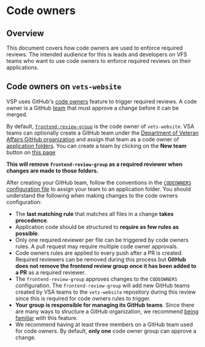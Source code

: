 # Code owners

## Overview

This document covers how code owners are used to enforce required reviews. The intended audience for this is leads and developers on VFS teams who want to use code owners to enforce required reviews on their applications.

## Code owners on `vets-website`

VSP uses GitHub's [code owners](https://help.github.com/en/github/creating-cloning-and-archiving-repositories/about-code-owners) feature to trigger required reviews. A code owner is a GitHub [team](https://help.github.com/en/github/setting-up-and-managing-organizations-and-teams/about-teams) that must approve a change before it can be merged.

By default, [`frontend-review-group`](https://github.com/orgs/department-of-veterans-affairs/teams/frontend-review-group) is the code owner of `vets-website`. VSA teams can optionally create a GitHub team under the [Department of Veteran Affairs GitHub organization](https://github.com/orgs/department-of-veterans-affairs/teams) and assign that team as a code owner of [application folders](https://github.com/department-of-veterans-affairs/vets-website/tree/master/src/applications). You can create a team by clicking on the **New team** button on [this page](https://github.com/orgs/department-of-veterans-affairs/teams)

**This will remove `frontend-review-group` as a required reviewer when changes are made to those folders.**

After creating your GitHub team, follow the conventions in the [`CODEOWNERS` configuration file](https://github.com/department-of-veterans-affairs/vets-website/blob/master/.github/CODEOWNERS) to assign your team to an application folder. You should understand the following when making changes to the code owners configuration:

* The **last matching rule** that matches all files in a change **takes precedence**.
* Application code should be structured to **require as few rules as possible**. 
* Only one required reviewer per file can be triggered by code owners rules. A pull request may require multiple code owner approvals. 
* Code owners rules are applied to every push after a PR is created. Required reviewers can be removed during this process but **GitHub does not remove the frontend review group once it has been added to a PR** as a required reviewer. 
* The `frontend-review-group` approves changes to the `CODEOWNERS` configuration. The `frontend-review-group` will add new GitHub teams created by VSA teams to the `vets-website` repository during this review since this is required for code owners rules to trigger. 
* **Your group is responsible for managing its GitHub teams**. Since there are many ways to structure a GitHub organization, we recommend [being familiar](https://help.github.com/en/github/setting-up-and-managing-organizations-and-teams/about-teams) with this feature.
* We recommend having at least three members on a GitHub team used for code owners. By default, **only one** code owner group can approve a change.

